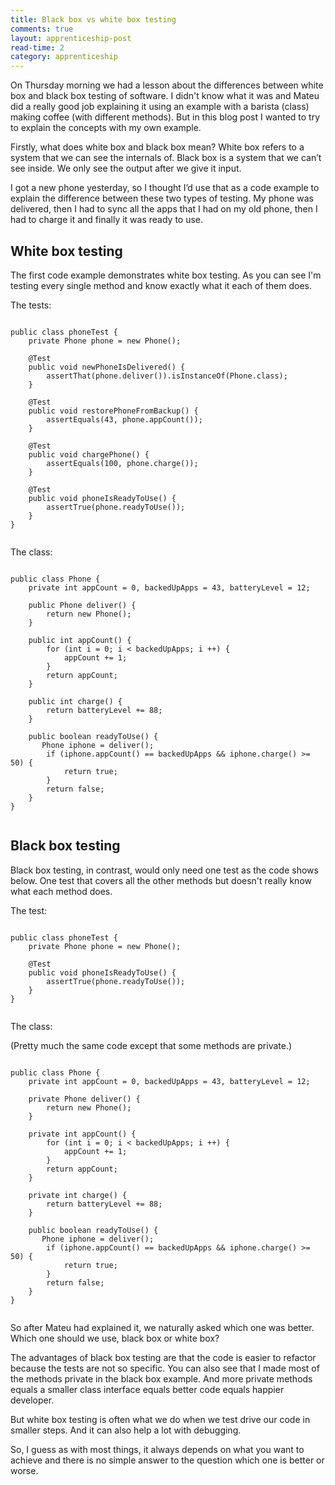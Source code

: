 ```yaml
---
title: Black box vs white box testing
comments: true
layout: apprenticeship-post
read-time: 2
category: apprenticeship
---
```


On Thursday morning we had a lesson about the differences between white box and black box testing of software. I didn't know what it was and Mateu did a really good job explaining it using an example with a barista (class) making coffee (with different methods). But in this blog post I wanted to try to explain the concepts with my own example.

<!--break-->

Firstly, what does white box and black box mean? White box refers to a system that we can see the internals of. Black box is a system that we can’t see inside. We only see the output after we give it input.

I got a new phone yesterday, so I thought I’d use that as a code example to explain the difference between these two types of testing. My phone was delivered, then I had to sync all the apps that I had on my old phone, then I had to charge it and finally it was ready to use.

## White box testing

The first code example demonstrates white box testing. As you can see I'm testing every single method and know exactly what it each of them does.

The tests:

<pre><code class="language-java">
public class phoneTest {
    private Phone phone = new Phone();

    @Test
    public void newPhoneIsDelivered() {
        assertThat(phone.deliver()).isInstanceOf(Phone.class);
    }

    @Test
    public void restorePhoneFromBackup() {
        assertEquals(43, phone.appCount());
    }

    @Test
    public void chargePhone() {
        assertEquals(100, phone.charge());
    }

    @Test
    public void phoneIsReadyToUse() {
        assertTrue(phone.readyToUse());
    }
}

</code></pre>

The class:
<pre><code class="language-java">
public class Phone {
    private int appCount = 0, backedUpApps = 43, batteryLevel = 12;
    
    public Phone deliver() {
        return new Phone();
    }

    public int appCount() {
        for (int i = 0; i < backedUpApps; i ++) {
            appCount += 1;
        }
        return appCount;
    }

    public int charge() {
        return batteryLevel += 88;
    }

    public boolean readyToUse() {
       Phone iphone = deliver();
        if (iphone.appCount() == backedUpApps && iphone.charge() >= 50) {
            return true;
        }
        return false;
    }
}

</code></pre>

## Black box testing

Black box testing, in contrast, would only need one test as the code shows below. One test that covers all the other methods but doesn't really know what each method does.

The test:

<pre><code class="language-java">
public class phoneTest {
    private Phone phone = new Phone();

    @Test
    public void phoneIsReadyToUse() {
        assertTrue(phone.readyToUse());
    }
}

</code></pre>

The class:

(Pretty much the same code except that some methods are private.)

<pre><code class="language-java">
public class Phone {
    private int appCount = 0, backedUpApps = 43, batteryLevel = 12;
    
    private Phone deliver() {
        return new Phone();
    }

    private int appCount() {
        for (int i = 0; i < backedUpApps; i ++) {
            appCount += 1;
        }
        return appCount;
    }

    private int charge() {
        return batteryLevel += 88;
    }

    public boolean readyToUse() {
       Phone iphone = deliver();
        if (iphone.appCount() == backedUpApps && iphone.charge() >= 50) {
            return true;
        }
        return false;
    }
}

</code></pre>

So after Mateu had explained it, we naturally asked which one was better. Which one should we use, black box or white box?

The advantages of black box testing are that the code is easier to refactor because the tests are not so specific. You can also see that I made most of the methods private in the black box example. And more private methods equals a smaller class interface equals better code equals happier developer.

But white box testing is often what we do when we test drive our code in smaller steps. And it can also help a lot with debugging. 

So, I guess as with most things, it always depends on what you want to achieve and there is no simple answer to the question which one is better or worse.

